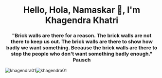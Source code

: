 
<h1 align="center">Hello, Hola, Namaskar 👋, I'm Khagendra Khatri</h1>
<h3 align="center">"Brick walls are there for a reason. The brick walls are not there to keep us out. The brick walls are there to show how badly we want something. Because the brick walls are there to stop the people who don't want something badly enough." Pausch</h3>
<p align="left">
</p>
<div style="display: flex;">
  <img align="" src="https://github-readme-stats.vercel.app/api?username=khagendra01&show_icons=true&locale=en" alt="khagendra01" />
  <img align="" src="https://github-readme-streak-stats.herokuapp.com/?user=khagendra01&" alt="khagendra01" />
</div>


